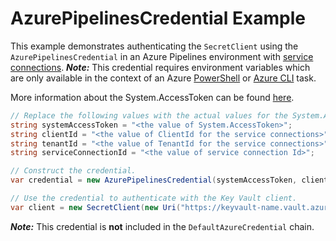 # AzurePipelinesCredential Example

This example demonstrates authenticating the `SecretClient` using the `AzurePipelinesCredential` in an Azure Pipelines environment with [service connections](https://learn.microsoft.com/azure/devops/pipelines/library/service-endpoints).
***Note:*** This credential requires environment variables which are only available in the context of an Azure [PowerShell](https://learn.microsoft.com/azure/devops/pipelines/tasks/reference/powershell-v2?view=azure-pipelines) or [Azure CLI](https://learn.microsoft.com/azure/devops/pipelines/tasks/reference/azure-cli-v2?view=azure-pipelines) task.

More information about the System.AccessToken can be found [here](https://learn.microsoft.com/azure/devops/pipelines/build/variables?view=azure-devops&tabs=yaml#systemaccesstoken).

```C# Snippet:AzurePipelinesCredential_Example
// Replace the following values with the actual values for the System.AccessToken and the details for your service connection.
string systemAccessToken = "<the value of System.AccessToken>";
string clientId = "<the value of ClientId for the service connections>";
string tenantId = "<the value of TenantId for the service connections>";
string serviceConnectionId = "<the value of service connection Id>";

// Construct the credential.
var credential = new AzurePipelinesCredential(systemAccessToken, clientId, tenantId, serviceConnectionId);

// Use the credential to authenticate with the Key Vault client.
var client = new SecretClient(new Uri("https://keyvault-name.vault.azure.net/"), credential);
```

***Note:*** This credential is **not** included in the `DefaultAzureCredential` chain.
